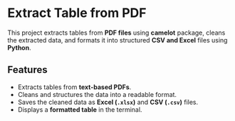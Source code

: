 #  Extract Table from PDF

This project extracts tables from **PDF files** using **camelot** package, cleans the extracted data, and formats it into structured **CSV and Excel** files using **Python**.

##  Features
- Extracts tables from **text-based PDFs**.
- Cleans and structures the data into a readable format.
- Saves the cleaned data as **Excel (`.xlsx`)** and **CSV (`.csv`)** files.
- Displays a **formatted table** in the terminal.
